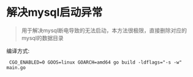 # 解决mysql启动异常
> 用于解决mysql断电导致的无法启动，本方法很极限，直接删除对应的mysql的数据目录

编译方式: 
```shell
 CGO_ENABLED=0 GOOS=linux GOARCH=amd64 go build -ldflags="-s -w" main.go
``` 
